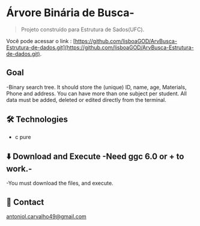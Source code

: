 # Árvore Binária de Busca-

> Projeto construído para Estrutura de Sados(UFC).

Você pode acessar o link : [https://github.com/lisboaGOD/ArvBusca-Estrutura-de-dados.git](https://github.com/lisboaGOD/ArvBusca-Estrutura-de-dados.git).


## Goal
 -Binary search tree. It should store the (unique) ID, name, age, Materials, Phone and address. You can have more than one subject per student. All data must be added, deleted or edited directly from the terminal.


## 🛠 Technologies

- c pure

## ⬇️ Download and Execute  -Need ggc 6.0 or + to work.-
-You must download the files, and execute.
## 💛 Contact

antoniol.carvalho49@gmail.com
